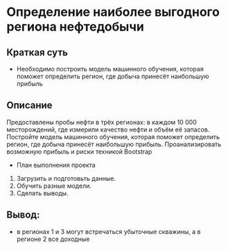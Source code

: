 # Определение наиболее выгодного региона нефтедобычи

## Краткая суть

* Необходимо построить модель машинного обучения, которая поможет определить регион, где добыча принесёт наибольшую прибыль

## Описание

Предоставлены пробы нефти в трёх регионах: в каждом 10 000 месторождений, где измерили качество нефти и объём её запасов. Постройте модель машинного обучения, которая поможет определить регион, где добыча принесёт наибольшую прибыль. Проанализировать возможную прибыль и риски техникой Bootstrap

* План выполнения проекта

1. Загрузить и подготовьть данные.
2. Обучить разные модели.
3. Сделать выводы.

## Вывод:
* в регионах 1 и 3 могут встречаться убыточные скважины, а в регионе 2 все доходные

